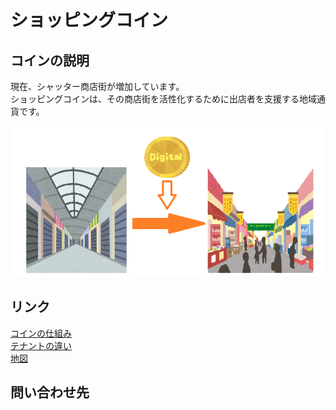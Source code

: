 # ショッピングコイン
## コインの説明
現在、シャッター商店街が増加しています。<br>
ショッピングコインは、その商店街を活性化するために出店者を支援する地域通貨です。

![explanation.png](./explanation.png "画像")

## リンク
[コインの仕組み](./coinsistem)<br>
[テナントの違い](./tenannto)<br>
[地図](./map)

## 問い合わせ先


